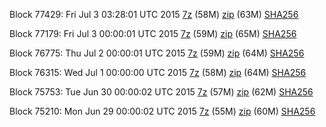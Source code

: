 Block 77429: Fri Jul  3 03:28:01 UTC 2015 [7z](https://transfer.sh/19dJ5/bootstrap.dat.20150703.7z) (58M) [zip](https://transfer.sh/EjsQ3/bootstrap.dat.20150703.zip) (63M) [SHA256](https://transfer.sh/ppHp5/sha256.txt)

Block 77179: Fri Jul  3 00:00:01 UTC 2015 [7z](https://transfer.sh/XoyrR/bootstrap.dat.20150703.7z) (59M) [zip](https://transfer.sh/9ufYS/bootstrap.dat.20150703.zip) (65M) [SHA256](https://transfer.sh/zTPI7/sha256.txt)

Block 76775: Thu Jul  2 00:00:01 UTC 2015 [7z](https://transfer.sh/xhMv1/bootstrap.dat.20150702.7z) (59M) [zip](https://transfer.sh/kkKhC/bootstrap.dat.20150702.zip) (64M) [SHA256](https://transfer.sh/wyZQo/sha256.txt)

Block 76315: Wed Jul  1 00:00:00 UTC 2015 [7z](https://transfer.sh/17Jm0J/bootstrap.dat.20150701.7z) (58M) [zip](https://transfer.sh/4LGMe/bootstrap.dat.20150701.zip) (64M) [SHA256](https://transfer.sh/1a0dXL/sha256.txt)

Block 75753: Tue Jun 30 00:00:02 UTC 2015 [7z](https://transfer.sh/nepjZ/bootstrap.dat.20150630.7z) (57M) [zip](https://transfer.sh/XF1he/bootstrap.dat.20150630.zip) (62M) [SHA256](https://transfer.sh/M1Alu/sha256.txt)

Block 75210: Mon Jun 29 00:00:02 UTC 2015 [7z](https://transfer.sh/6vCRd/bootstrap.dat.20150629.7z) (55M) [zip](https://transfer.sh/wNHkH/bootstrap.dat.20150629.zip) (60M) [SHA256](https://transfer.sh/R4uoh/sha256.txt)

